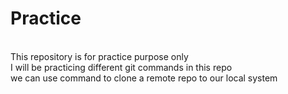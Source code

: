 # Practice
<br>
This repository is for practice purpose only
<br>
I will be practicing different git commands in this repo
<br>
we can use <git clone> command to clone a remote repo to our local system
